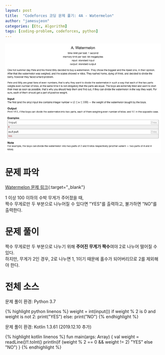 ```yaml
---
layout: post
title:  "Codeforces 코딩 문제 풀기: 4A - Watermelon"
author: "jamesujeon"
categories: [Etc, Algorithm]
tags: [coding-problem, codeforces, python]
---
```


![4A - Watermelon](assets/codeforces_4a_watermelon.png "4A - Watermelon")

# 문제 파악

[Watermelon 문제 링크](http://codeforces.com/contest/4/problem/A){:target="_blank"}

1 이상 100 이하의 수박 무게가 주어졌을 때,  
짝수 무게로만 두 부분으로 나누어질 수 있다면 "YES"를 출력하고, 불가하면 "NO"를 출력한다.

# 문제 풀이

짝수 무게로만 두 부분으로 나누기 위해 **주어진 무게가 짝수**여야 2로 나누어 떨어질 수 있다.  
하지만, 무게가 2인 경우, 2로 나누면 1, 1이기 때문에 홀수가 되어버리므로 2를 제외해야 한다.

# 전체 소스

문제 풀이 환경: Python 3.7

{% highlight python linenos %}
weight = int(input())
if weight % 2 is 0 and weight is not 2:
  print("YES")
else:
  print("NO")
{% endhighlight %}

문제 풀이 환경: Kotlin 1.3.61 (2019.12.10 추가)

{% highlight kotlin linenos %}
fun main(args: Array<String>) {
    val weight = readLine()!!.toInt()
    println(if (weight % 2 == 0 && weight != 2) "YES" else "NO")
}
{% endhighlight %}
